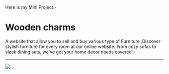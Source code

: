 Here is my Mini Project:-

<h1>Wooden charms</h1>

A website that allow you to sell and buy  various type of Furniture ,Discover stylish furniture for every room at our online website. From cozy sofas to sleek dining sets, we've got your home decor needs covered✨
<hr>

 <img src="https://github.com/shivanshiyadav/Wooden-Charms/assets/143997818/b58144e4-f204-4591-ba85-dcc4d71463ba"  alt="..."/>
